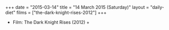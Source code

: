 +++
date = "2015-03-14"
title = "14 March 2015 (Saturday)"
layout = "daily-diet"
films = ["the-dark-knight-rises-2012"]
+++


* Film: The Dark Knight Rises (2012) +